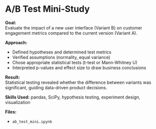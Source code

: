 # A/B Test Mini-Study  

**Goal:**  
Evaluate the impact of a new user interface (Variant B) on customer engagement metrics compared to the current version (Variant A).  

**Approach:**  
- Defined hypotheses and determined test metrics  
- Verified assumptions (normality, equal variance)  
- Chose appropriate statistical tests (t-test or Mann-Whitney U)  
- Interpreted p-values and effect size to draw business conclusions  

**Result:**  
Statistical testing revealed whether the difference between variants was significant, guiding data-driven product decisions.  

**Skills Used:** pandas, SciPy, hypothesis testing, experiment design, visualization  

**Files:**  
- `ab_test_mini.ipynb`
